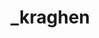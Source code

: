 # _kraghen

<!---
Kraghen/Kraghen is a ✨ special ✨ repository because its `README.md` (this file) appears on your GitHub profile.
You can click the Preview link to take a look at your changes.
--->
